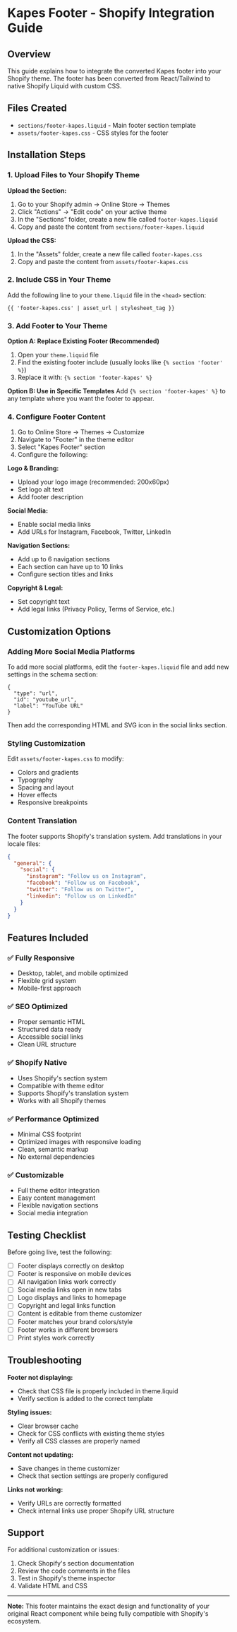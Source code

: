 # Kapes Footer - Shopify Integration Guide

## Overview
This guide explains how to integrate the converted Kapes footer into your Shopify theme. The footer has been converted from React/Tailwind to native Shopify Liquid with custom CSS.

## Files Created
- `sections/footer-kapes.liquid` - Main footer section template
- `assets/footer-kapes.css` - CSS styles for the footer

## Installation Steps

### 1. Upload Files to Your Shopify Theme

**Upload the Section:**
1. Go to your Shopify admin → Online Store → Themes
2. Click "Actions" → "Edit code" on your active theme
3. In the "Sections" folder, create a new file called `footer-kapes.liquid`
4. Copy and paste the content from `sections/footer-kapes.liquid`

**Upload the CSS:**
1. In the "Assets" folder, create a new file called `footer-kapes.css`
2. Copy and paste the content from `assets/footer-kapes.css`

### 2. Include CSS in Your Theme

Add the following line to your `theme.liquid` file in the `<head>` section:

```liquid
{{ 'footer-kapes.css' | asset_url | stylesheet_tag }}
```

### 3. Add Footer to Your Theme

**Option A: Replace Existing Footer (Recommended)**
1. Open your `theme.liquid` file
2. Find the existing footer include (usually looks like `{% section 'footer' %}`)
3. Replace it with: `{% section 'footer-kapes' %}`

**Option B: Use in Specific Templates**
Add `{% section 'footer-kapes' %}` to any template where you want the footer to appear.

### 4. Configure Footer Content

1. Go to Online Store → Themes → Customize
2. Navigate to "Footer" in the theme editor
3. Select "Kapes Footer" section
4. Configure the following:

**Logo & Branding:**
- Upload your logo image (recommended: 200x60px)
- Set logo alt text
- Add footer description

**Social Media:**
- Enable social media links
- Add URLs for Instagram, Facebook, Twitter, LinkedIn

**Navigation Sections:**
- Add up to 6 navigation sections
- Each section can have up to 10 links
- Configure section titles and links

**Copyright & Legal:**
- Set copyright text
- Add legal links (Privacy Policy, Terms of Service, etc.)

## Customization Options

### Adding More Social Media Platforms
To add more social platforms, edit the `footer-kapes.liquid` file and add new settings in the schema section:

```liquid
{
  "type": "url",
  "id": "youtube_url", 
  "label": "YouTube URL"
}
```

Then add the corresponding HTML and SVG icon in the social links section.

### Styling Customization
Edit `assets/footer-kapes.css` to modify:
- Colors and gradients
- Typography
- Spacing and layout
- Hover effects
- Responsive breakpoints

### Content Translation
The footer supports Shopify's translation system. Add translations in your locale files:

```json
{
  "general": {
    "social": {
      "instagram": "Follow us on Instagram",
      "facebook": "Follow us on Facebook",
      "twitter": "Follow us on Twitter",
      "linkedin": "Follow us on LinkedIn"
    }
  }
}
```

## Features Included

### ✅ Fully Responsive
- Desktop, tablet, and mobile optimized
- Flexible grid system
- Mobile-first approach

### ✅ SEO Optimized
- Proper semantic HTML
- Structured data ready
- Accessible social links
- Clean URL structure

### ✅ Shopify Native
- Uses Shopify's section system
- Compatible with theme editor
- Supports Shopify's translation system
- Works with all Shopify themes

### ✅ Performance Optimized
- Minimal CSS footprint
- Optimized images with responsive loading
- Clean, semantic markup
- No external dependencies

### ✅ Customizable
- Full theme editor integration
- Easy content management
- Flexible navigation sections
- Social media integration

## Testing Checklist

Before going live, test the following:

- [ ] Footer displays correctly on desktop
- [ ] Footer is responsive on mobile devices  
- [ ] All navigation links work correctly
- [ ] Social media links open in new tabs
- [ ] Logo displays and links to homepage
- [ ] Copyright and legal links function
- [ ] Content is editable from theme customizer
- [ ] Footer matches your brand colors/style
- [ ] Footer works in different browsers
- [ ] Print styles work correctly

## Troubleshooting

**Footer not displaying:**
- Check that CSS file is properly included in theme.liquid
- Verify section is added to the correct template

**Styling issues:**
- Clear browser cache
- Check for CSS conflicts with existing theme styles
- Verify all CSS classes are properly named

**Content not updating:**
- Save changes in theme customizer
- Check that section settings are properly configured

**Links not working:**
- Verify URLs are correctly formatted
- Check internal links use proper Shopify URL structure

## Support

For additional customization or issues:
1. Check Shopify's section documentation
2. Review the code comments in the files
3. Test in Shopify's theme inspector
4. Validate HTML and CSS

---

**Note:** This footer maintains the exact design and functionality of your original React component while being fully compatible with Shopify's ecosystem.